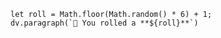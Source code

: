 
```dataviewjs
let roll = Math.floor(Math.random() * 6) + 1;
dv.paragraph(`🎲 You rolled a **${roll}**`)
```
